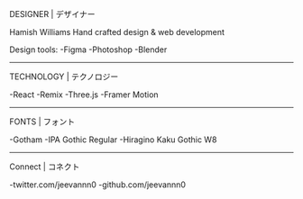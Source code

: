 

DESIGNER | デザイナー

Hamish Williams
Hand crafted design & web development

Design tools:
-Figma
-Photoshop
-Blender

_______________________________________________________________________________

TECHNOLOGY | テクノロジー

-React
-Remix
-Three.js
-Framer Motion

_______________________________________________________________________________

FONTS | フォント

-Gotham
-IPA Gothic Regular
-Hiragino Kaku Gothic W8

_______________________________________________________________________________

Connect | コネクト

-twitter.com/jeevannn0
-github.com/jeevannn0
